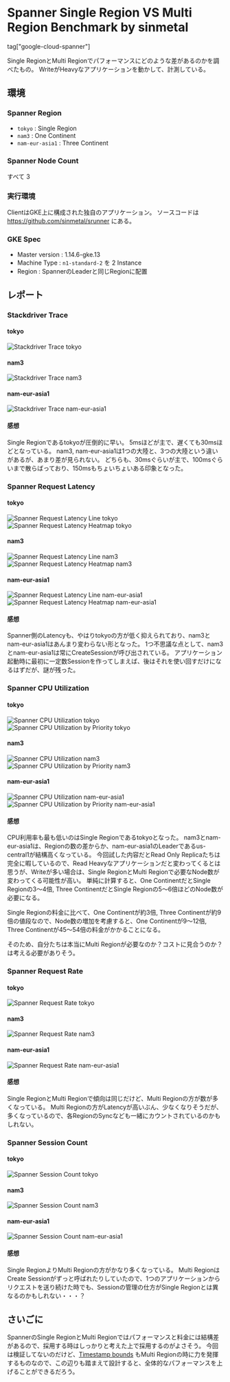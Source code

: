 # Spanner Single Region VS Multi Region Benchmark by sinmetal

tag["google-cloud-spanner"]

Single RegionとMulti Regionでパフォーマンスにどのような差があるのかを調べたもの。
WriteがHeavyなアプリケーションを動かして、計測している。

## 環境

### Spanner Region

* `tokyo` : Single Region
* `nam3` : One Continent
* `nam-eur-asia1` : Three Continent

### Spanner Node Count

すべて 3

### 実行環境

ClientはGKE上に構成された独自のアプリケーション。
ソースコードは https://github.com/sinmetal/srunner にある。

### GKE Spec

* Master version : 1.14.6-gke.13
* Machine Type : `n1-standard-2` を 2 Instance
* Region : SpannerのLeaderと同じRegionに配置

## レポート

### Stackdriver Trace

#### tokyo

![Stackdriver Trace tokyo](images/tokyo-trace.png "Stackdriver Trace tokyo")

#### nam3

![Stackdriver Trace nam3](images/nam3-trace.png "Stackdriver Trace nam3")

#### nam-eur-asia1

![Stackdriver Trace nam-eur-asia1](images/nam-eur-asia1-trace.png "Stackdriver Trace nam-eur-asia1")

#### 感想

Single Regionであるtokyoが圧倒的に早い。
5msほどが主で、遅くても30msほどとなっている。
nam3, nam-eur-asia1は1つの大陸と、3つの大陸という違いがあるが、あまり差が見られない。
どちらも、30msぐらいが主で、100msぐらいまで散らばっており、150msもちょいちょいある印象となった。

### Spanner Request Latency

#### tokyo

![Spanner Request Latency Line tokyo](images/tokyo-request-latency-line.png "Spanner Request Latency Line tokyo")
![Spanner Request Latency Heatmap tokyo](images/tokyo-request-latency-heatmap.png "Spanner Request Latency Heatmap tokyo")

#### nam3

![Spanner Request Latency Line nam3](images/nam3-request-latency-line.png "Spanner Request Latency Line nam3")
![Spanner Request Latency Heatmap nam3](images/nam3-request-latency-heatmap.png "Spanner Request Latency Heatmap nam3")

#### nam-eur-asia1

![Spanner Request Latency Line nam-eur-asia1](images/nam-eur-asia1-request-latency-line.png "Spanner Request Latency Line nam-eur-asia1")
![Spanner Request Latency Heatmap nam-eur-asia1](images/nam-eur-asia1-request-latency-heatmap.png "Spanner Request Latency Heatmap nam-eur-asia1")

#### 感想

Spanner側のLatencyも、やはりtokyoの方が低く抑えられており、nam3とnam-eur-asia1はあんまり変わらない形となった。
1つ不思議な点として、nam3とnam-eur-asia1は常にCreateSessionが呼び出されている。
アプリケーション起動時に最初に一定数Sessionを作ってしまえば、後はそれを使い回すだけになるはずだが、謎が残った。

### Spanner CPU Utilization

#### tokyo

![Spanner CPU Utilization tokyo](images/tokyo-cpu-utilization.png "Spanner CPU Utilization tokyo")
![Spanner CPU Utilization by Priority tokyo](images/tokyo-cpu-utilization-by-priority.png "Spanner CPU Utilization by Priority tokyo")

#### nam3

![Spanner CPU Utilization nam3](images/nam3-cpu-utilization.png "Spanner CPU Utilization nam3")
![Spanner CPU Utilization by Priority nam3](images/nam3-cpu-utilization-by-priority.png "Spanner CPU Utilization by Priority nam3")

#### nam-eur-asia1

![Spanner CPU Utilization nam-eur-asia1](images/nam-eur-asia1-cpu-utilization.png "Spanner CPU Utilization nam-eur-asia1")
![Spanner CPU Utilization by Priority nam-eur-asia1](images/nam-eur-asia1-cpu-utilization-by-priority.png "Spanner CPU Utilization by Priority nam-eur-asia1")

#### 感想

CPU利用率も最も低いのはSingle Regionであるtokyoとなった。
nam3とnam-eur-asia1は、Regionの数の差からか、nam-eur-asia1のLeaderであるus-central1が結構高くなっている。
今回試した内容だとRead Only Replicaたちは完全に暇しているので、Read Heavyなアプリケーションだと変わってくるとは思うが、Writeが多い場合は、Single RegionとMulti Regionで必要なNode数が変わってくる可能性が高い。
単純に計算すると、One ContinentだとSingle Regionの3〜4倍, Three ContinentだとSingle Regionの5〜6倍ほどのNode数が必要になる。

Single Regionの料金に比べて、One Continentが約3倍, Three Continentが約9倍の値段なので、Node数の増加を考慮すると、One Continentが9〜12倍, Three Continentが45〜54倍の料金がかかることになる。

そのため、自分たちは本当にMulti Regionが必要なのか？コストに見合うのか？は考える必要がありそう。

### Spanner Request Rate

#### tokyo

![Spanner Request Rate tokyo](images/tokyo-request-rate.png "Spanner Request Rate tokyo")

#### nam3

![Spanner Request Rate nam3](images/nam3-request-rate.png "Spanner Request Rate nam3")

#### nam-eur-asia1

![Spanner Request Rate nam-eur-asia1](images/nam-eur-asia1-request-rate.png "Spanner Request Rate nam-eur-asia1")

#### 感想

Single RegionとMulti Regionで傾向は同じだけど、Multi Regionの方が数が多くなっている。
Multi Regionの方がLatencyが高いぶん、少なくなりそうだが、多くなっているので、各RegionのSyncなども一緒にカウントされているのかもしれない。

### Spanner Session Count

#### tokyo

![Spanner Session Count tokyo](images/tokyo-session.png "Spanner Session Count tokyo")

#### nam3

![Spanner Session Count nam3](images/nam3-session.png "Spanner Session Count nam3")

#### nam-eur-asia1

![Spanner Session Count nam-eur-asia1](images/nam-eur-asia1-session.png "Spanner Session Count nam-eur-asia1")

#### 感想

Single RegionよりMulti Regionの方がかなり多くなっている。
Multi RegionはCreate Sessionがずっと呼ばれたりしていたので、1つのアプリケーションからリクエストを送り続けた時でも、Sessionの管理の仕方がSingle Regionとは異なるのかもしれない・・・？

## さいごに

SpannerのSingle RegionとMulti Regionではパフォーマンスと料金には結構差があるので、採用する時はしっかりと考えた上で採用するのがよさそう。
今回は検証してないのだけど、[Timestamp bounds](https://cloud.google.com/spanner/docs/timestamp-bounds) もMulti Regionの時に力を発揮するものなので、この辺りも踏まえて設計すると、全体的なパフォーマンスを上げることができるだろう。